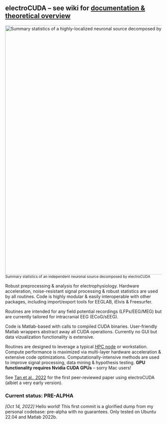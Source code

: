 ## electroCUDA – see wiki for [documentation & theoretical overview](https://github.com/kevmtan/electroCUDA/wiki)
<a href="https://i.ibb.co/Q9YQg17/s38-ic84-spec.jpg"><img src="https://i.ibb.co/Q9YQg17/s38-ic84-spec.jpg" alt="Summary statistics of a highly-localized neuronal source decomposed by electroCUDA" width="800"/></a>
<br><sub> Summary statistics of an independent neuronal source decomposed by electroCUDA </sub>

Robust preprocessing & analysis for electrophysiology. Hardware acceleration, noise-resistant signal processing & robust statistics are used by all routines. Code is highly modular & easily interoperable with other packages, including import/export tools for EEGLAB, iElvis & Freesurfer.

Routines are intended for any field potential recordings (LFPs/EEG/MEG) but are currently tailored for intracranial EEG (ECoG/sEEG).

Code is Matlab-based with calls to compiled CUDA binaries. User-friendly Matlab wrappers abstract away all CUDA operations. Currently no GUI but data vizualization functionality is extensive.

Routines are designed to leverage a typical [HPC node](https://en.wikipedia.org/wiki/High-performance_computing) or workstation. Compute performance is maximized via multi-layer hardware acceleration & extensive code optimizations. Computationally-intensive methods are used to improve signal processing, data mining & hypothesis testing. **GPU functionality requires Nvidia CUDA GPUs** – sorry Mac users!

See [Tan et al., 2022](https://doi.org/10.1038/s41467-022-29510-2) for the first peer-reviewed paper using electroCUDA (albiet a very early version).
<br>

### Current status: PRE-ALPHA
*[Oct 14, 2022]* Hello world! This first commit is a glorified dump from my personal codebase: pre-alpha with no guarantees. Only tested on Ubuntu 22.04 and Matlab 2022b.
